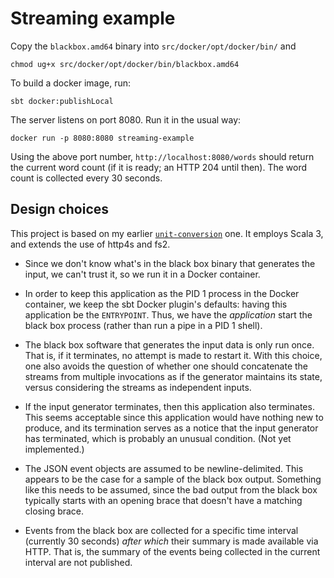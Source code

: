 # Streaming example

Copy the `blackbox.amd64` binary into `src/docker/opt/docker/bin/` and
```shell
chmod ug+x src/docker/opt/docker/bin/blackbox.amd64
```

To build a docker image, run:
```shell
sbt docker:publishLocal
```
The server listens on port 8080. Run it in the usual way:
```shell
docker run -p 8080:8080 streaming-example
```
Using the above port number, `http://localhost:8080/words` should return the current word count
(if it is ready; an HTTP 204 until then).
The word count is collected every 30 seconds.

## Design choices

This project is based on my earlier [`unit-conversion`](https://github.com/performantdata/unit-conversion/) one.
It employs Scala 3, and extends the use of http4s and fs2.

* Since we don't know what's in the black box binary that generates the input, we can't trust it,
  so we run it in a Docker container.

* In order to keep this application as the PID 1 process in the Docker container,
  we keep the sbt Docker plugin's defaults: having this application be the `ENTRYPOINT`.
  Thus, we have the _application_ start the black box process (rather than run a pipe in a PID 1 shell).

* The black box software that generates the input data is only run once.
  That is, if it terminates, no attempt is made to restart it.
  With this choice, one also avoids the question of whether one should concatenate the streams from multiple invocations
  as if the generator maintains its state,
  versus considering the streams as independent inputs.

* If the input generator terminates, then this application also terminates.
  This seems acceptable since this application would have nothing new to produce,
  and its termination serves as a notice that the input generator has terminated,
  which is probably an unusual condition.
  (Not yet implemented.)

* The JSON event objects are assumed to be newline-delimited.
  This appears to be the case for a sample of the black box output.
  Something like this needs to be assumed,
  since the bad output from the black box typically starts with an opening brace that doesn't have a matching closing brace.

* Events from the black box are collected for a specific time interval (currently 30 seconds)
  _after which_ their summary is made available via HTTP.
  That is, the summary of the events being collected in the current interval are not published.
